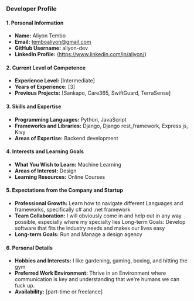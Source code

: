 ### Developer Profile

#### 1. Personal Information

- **Name:** Aliyon Tembo
- **Email:** temboaliyon@gmail.com
- **GitHub Username:** aliyon-dev
- **LinkedIn Profile:** (https://www.linkedin.com/in/aliyon/)

#### 2. Current Level of Competence

- **Experience Level:** [Intermediate]
- **Years of Experience:** [3]
- **Previous Projects:** [Sankapo, Care365, SwiftGuard, TerraSense]

#### 3. Skills and Expertise

- **Programming Languages:** Python, JavaScript
- **Frameworks and Libraries:**  Django, Django rest_framework, Express js, Kivy
- **Areas of Expertise:** Backend development

#### 4. Interests and Learning Goals

- **What You Wish to Learn:** Machine Learning
- **Areas of Interest:** Design
- **Learning Resources:** Online Courses

#### 5. Expectations from the Company and Startup

- **Professional Growth:** Learn how to navigate different Languages and frameworks, specifically c# and .net framework
- **Team Collaboration:** I will obviously come in and help out in any way possible, especially where my specialty lies Long-term Goals: Develop software that fits the industry needs and makes our lives easy
- **Long-term Goals:** Run and Manage a design agency

#### 6. Personal Details

- **Hobbies and Interests:** I like gardening, gaming, boxing, and hitting the gym
- **Preferred Work Environment:** Thrive in an Environment where communication is key and understanding that we're humans we can fuck up.
- **Availability:** [part-time or freelance]